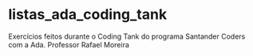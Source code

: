 # listas_ada_coding_tank
Exercícios feitos durante o Coding Tank do programa Santander Coders com a Ada. Professor Rafael Moreira

